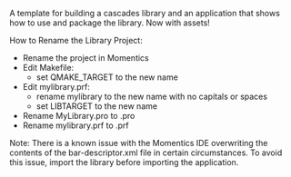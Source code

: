 A template for building a cascades library and an application that shows how to use and package the library. Now with assets!

How to Rename the Library Project:
- Rename the project in Momentics
- Edit Makefile:
  - set QMAKE_TARGET to the new name
- Edit mylibrary.prf:
  - rename mylibrary to the new name with no capitals or spaces
  - set LIBTARGET to the new name
- Rename MyLibrary.pro to <new name>.pro
- Rename mylibrary.prf to <new name: no caps or spaces>.prf

Note: There is a known issue with the Momentics IDE overwriting the contents of the bar-descriptor.xml file in certain circumstances. To avoid this issue, import the library before importing the application.
